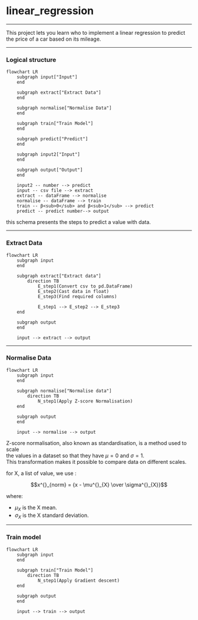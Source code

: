 
# linear_regression

---

This project lets you learn who to implement a linear regression to predict \
the price of a car  based on its mileage.

---
### Logical structure
```mermaid
flowchart LR
    subgraph input["Input"]
    end
    
    subgraph extract["Extract Data"]
    end
    
    subgraph normalise["Normalise Data"]
    end
    
    subgraph train["Train Model"]
    end
    
    subgraph predict["Predict"]
    end
    
    subgraph input2["Input"]
    end
    
    subgraph output["Output"]
    end

    input2 -- number --> predict
    input -- csv file --> extract
    extract -- dataFrame --> normalise
    normalise -- dataFrame --> train
    train -- β<sub>0</sub> and β<sub>1</sub> --> predict
    predict -- predict number--> output
```
this schema presents the steps to predict a value with data.

---
### Extract Data
```mermaid
flowchart LR
    subgraph input
    end
    
    subgraph extract["Extract data"]
        direction TB
            E_step1(Convert csv to pd.DataFrame)
            E_step2(Cast data in float)
            E_step3(Find required columns)
            
            E_step1 --> E_step2 --> E_step3
    end
    
    subgraph output
    end
    
    input --> extract --> output
```

---
### Normalise Data
```mermaid
flowchart LR
    subgraph input
    end
    
    subgraph normalise["Normalise data"]
        direction TB
            N_step1(Apply Z-score Normalisation)
    end
    
    subgraph output
    end
    
    input --> normalise --> output
```

Z-score normalisation, also known as standardisation, is a method used to scale \
the values in a dataset so that they have $\mu = 0$ and $\sigma = 1$. \
This transformation makes it possible to compare data on different scales.

for X, a list of value, we use :

```math
x^{}_{norm} = {x - \mu^{}_{X} \over \sigma^{}_{X}}
```
where:
*   $\mu^{}_{X}$ is the X mean.
*   $\sigma^{}_{X}$  is the X standard deviation.

---
### Train model
```mermaid
flowchart LR
    subgraph input
    end
    
    subgraph train["Train Model"]
        direction TB
            N_step1(Apply Gradient descent)
    end
    
    subgraph output
    end
    
    input --> train --> output
```
